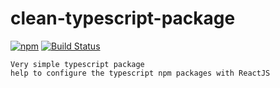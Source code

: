 # clean-typescript-package
[![npm](https://img.shields.io/npm/v/clean-typescript-package.svg)](https://www.npmjs.com/package/clean-typescript-package)
[![Build Status](https://travis-ci.org/edtoken/clean-typescript-package.svg?branch=master)](https://travis-ci.org/edtoken/clean-typescript-package)  


```
Very simple typescript package  
help to configure the typescript npm packages with ReactJS
```
